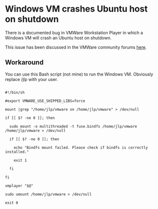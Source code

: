# Windows VM crashes Ubuntu host on shutdown

There is a documented bug in VMWare Workstation Player in which a Windows VM will crash an Ubuntu host on shutdown.

This issue has been discussed in the VMWare community forums [here](https://communities.vmware.com/thread/590662).

## Workaround

You can use this Bash script (not mine) to run the Windows VM. Obviously replace /jlp with your user.

```

#!/bin/sh  
  
#export VMWARE_USE_SHIPPED_LIBS=force  
  
mount |grep "/home/jlp/vmware on /home/jlp/vmware" > /dev/null  
  
if [[ $? -ne 0 ]]; then  
  
  sudo mount -o multithreaded -t fuse.bindfs /home/jlp/vmware /home/jlp/vmware > /dev/null  
  
  if [[ $? -ne 0 ]]; then  
  
    echo "Bindfs mount failed. Please check if bindfs is correctly installed."  
  
    exit 1  
  
  fi  
  
fi  
  
vmplayer "$@"  
  
sudo umount /home/jlp/vmware > /dev/null  
  
exit 0  

```

